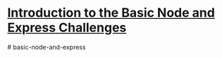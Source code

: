 # [Introduction to the Basic Node and Express Challenges](https://www.freecodecamp.org/learn/apis-and-microservices/basic-node-and-express/)
#   b a s i c - n o d e - a n d - e x p r e s s  
 